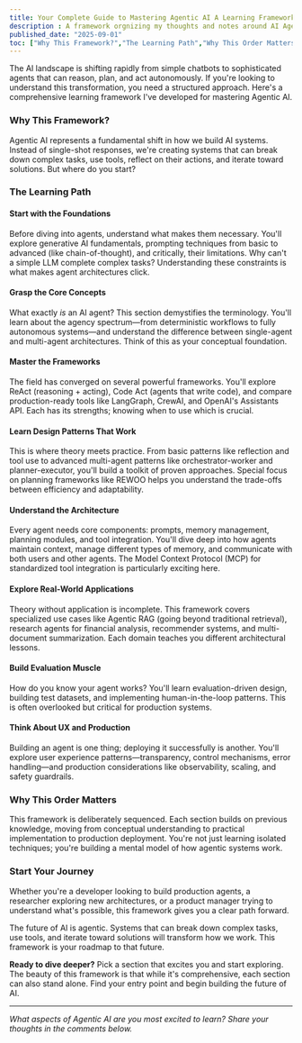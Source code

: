 ```yaml
---
title: Your Complete Guide to Mastering Agentic AI A Learning Framework
description : A framework orgnizing my thoughts and notes around AI Agents
published_date: "2025-09-01"
toc: ["Why This Framework?","The Learning Path","Why This Order Matters","Start Your Journey"]
---
```


The AI landscape is shifting rapidly from simple chatbots to sophisticated agents that can reason, plan, and act autonomously. If you're looking to understand this transformation, you need a structured approach. Here's a comprehensive learning framework I've developed for mastering Agentic AI.

### Why This Framework?
Agentic AI represents a fundamental shift in how we build AI systems. Instead of single-shot responses, we're creating systems that can break down complex tasks, use tools, reflect on their actions, and iterate toward solutions. But where do you start?
### The Learning Path

#### Start with the Foundations

Before diving into agents, understand what makes them necessary. You'll explore generative AI fundamentals, prompting techniques from basic to advanced (like chain-of-thought), and critically, their limitations. Why can't a simple LLM complete complex tasks? Understanding these constraints is what makes agent architectures click.

#### Grasp the Core Concepts

What exactly *is* an AI agent? This section demystifies the terminology. You'll learn about the agency spectrum—from deterministic workflows to fully autonomous systems—and understand the difference between single-agent and multi-agent architectures. Think of this as your conceptual foundation.

#### Master the Frameworks

The field has converged on several powerful frameworks. You'll explore ReAct (reasoning + acting), Code Act (agents that write code), and compare production-ready tools like LangGraph, CrewAI, and OpenAI's Assistants API. Each has its strengths; knowing when to use which is crucial.

#### Learn Design Patterns That Work

This is where theory meets practice. From basic patterns like reflection and tool use to advanced multi-agent patterns like orchestrator-worker and planner-executor, you'll build a toolkit of proven approaches. Special focus on planning frameworks like REWOO helps you understand the trade-offs between efficiency and adaptability.

#### Understand the Architecture

Every agent needs core components: prompts, memory management, planning modules, and tool integration. You'll dive deep into how agents maintain context, manage different types of memory, and communicate with both users and other agents. The Model Context Protocol (MCP) for standardized tool integration is particularly exciting here.

#### Explore Real-World Applications

Theory without application is incomplete. This framework covers specialized use cases like Agentic RAG (going beyond traditional retrieval), research agents for financial analysis, recommender systems, and multi-document summarization. Each domain teaches you different architectural lessons.

#### Build Evaluation Muscle

How do you know your agent works? You'll learn evaluation-driven design, building test datasets, and implementing human-in-the-loop patterns. This is often overlooked but critical for production systems.

#### Think About UX and Production

Building an agent is one thing; deploying it successfully is another. You'll explore user experience patterns—transparency, control mechanisms, error handling—and production considerations like observability, scaling, and safety guardrails.

### Why This Order Matters

This framework is deliberately sequenced. Each section builds on previous knowledge, moving from conceptual understanding to practical implementation to production deployment. You're not just learning isolated techniques; you're building a mental model of how agentic systems work.

### Start Your Journey

Whether you're a developer looking to build production agents, a researcher exploring new architectures, or a product manager trying to understand what's possible, this framework gives you a clear path forward.

The future of AI is agentic. Systems that can break down complex tasks, use tools, and iterate toward solutions will transform how we work. This framework is your roadmap to that future.

**Ready to dive deeper?** Pick a section that excites you and start exploring. The beauty of this framework is that while it's comprehensive, each section can also stand alone. Find your entry point and begin building the future of AI.

---

*What aspects of Agentic AI are you most excited to learn? Share your thoughts in the comments below.*